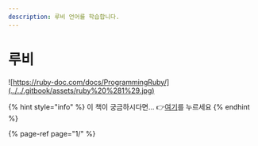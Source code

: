 ```yaml
---
description: 루비 언어를 학습합니다.
---
```


# 루비

![https://ruby-doc.com/docs/ProgrammingRuby/](../../.gitbook/assets/ruby%20%281%29.jpg)

{% hint style="info" %}
이 책이 궁금하시다면...  👉[여기](http://www.yes24.com/Product/Goods/22906810)를 누르세요
{% endhint %}

{% page-ref page="1/" %}




